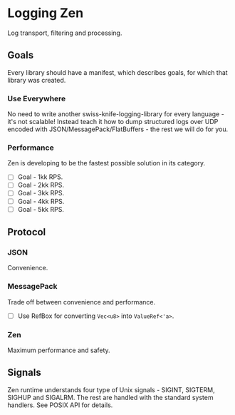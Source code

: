 # Logging Zen

Log transport, filtering and processing.

## Goals
Every library should have a manifest, which describes goals, for which that library was created.

### Use Everywhere
No need to write another swiss-knife-logging-library for every language - it's not scalable! Instead teach it how to dump structured logs over UDP encoded with JSON/MessagePack/FlatBuffers - the rest we will do for you.

### Performance
Zen is developing to be the fastest possible solution in its category.

- [ ] Goal - 1kk RPS.
- [ ] Goal - 2kk RPS.
- [ ] Goal - 3kk RPS.
- [ ] Goal - 4kk RPS.
- [ ] Goal - 5kk RPS.

## Protocol
### JSON
Convenience.

### MessagePack
Trade off between convenience and performance.

- [ ] Use RefBox for converting `Vec<u8>` into `ValueRef<'a>`.

### Zen
Maximum performance and safety.

## Signals
Zen runtime understands four type of Unix signals - SIGINT, SIGTERM, SIGHUP and SIGALRM. The rest are handled with the standard system handlers. See POSIX API for details.
